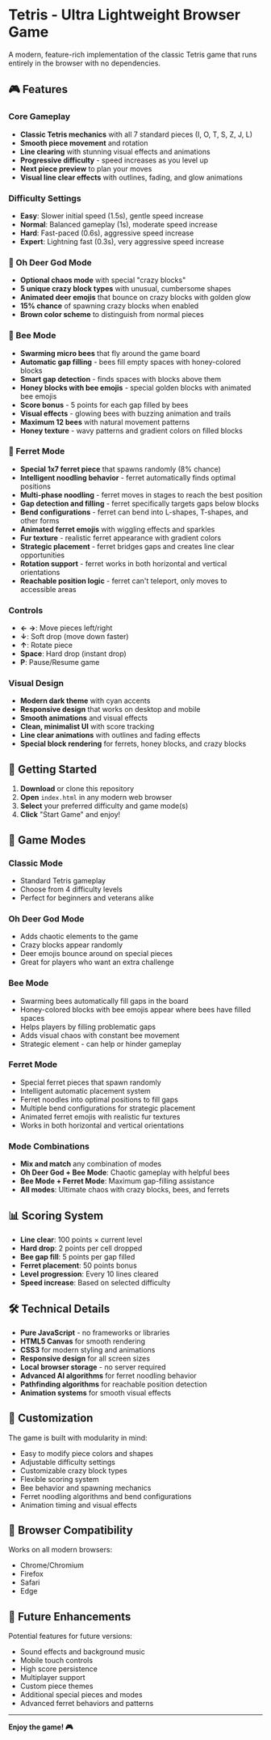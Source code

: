 # Tetris - Ultra Lightweight Browser Game

A modern, feature-rich implementation of the classic Tetris game that runs entirely in the browser with no dependencies.

## 🎮 Features

### Core Gameplay
- **Classic Tetris mechanics** with all 7 standard pieces (I, O, T, S, Z, J, L)
- **Smooth piece movement** and rotation
- **Line clearing** with stunning visual effects and animations
- **Progressive difficulty** - speed increases as you level up
- **Next piece preview** to plan your moves
- **Visual line clear effects** with outlines, fading, and glow animations

### Difficulty Settings
- **Easy**: Slower initial speed (1.5s), gentle speed increase
- **Normal**: Balanced gameplay (1s), moderate speed increase
- **Hard**: Fast-paced (0.6s), aggressive speed increase
- **Expert**: Lightning fast (0.3s), very aggressive speed increase

### 🦌 Oh Deer God Mode
- **Optional chaos mode** with special "crazy blocks"
- **5 unique crazy block types** with unusual, cumbersome shapes
- **Animated deer emojis** that bounce on crazy blocks with golden glow
- **15% chance** of spawning crazy blocks when enabled
- **Brown color scheme** to distinguish from normal pieces

### 🐝 Bee Mode
- **Swarming micro bees** that fly around the game board
- **Automatic gap filling** - bees fill empty spaces with honey-colored blocks
- **Smart gap detection** - finds spaces with blocks above them
- **Honey blocks with bee emojis** - special golden blocks with animated bee emojis
- **Score bonus** - 5 points for each gap filled by bees
- **Visual effects** - glowing bees with buzzing animation and trails
- **Maximum 12 bees** with natural movement patterns
- **Honey texture** - wavy patterns and gradient colors on filled blocks

### 🦦 Ferret Mode
- **Special 1x7 ferret piece** that spawns randomly (8% chance)
- **Intelligent noodling behavior** - ferret automatically finds optimal positions
- **Multi-phase noodling** - ferret moves in stages to reach the best position
- **Gap detection and filling** - ferret specifically targets gaps below blocks
- **Bend configurations** - ferret can bend into L-shapes, T-shapes, and other forms
- **Animated ferret emojis** with wiggling effects and sparkles
- **Fur texture** - realistic ferret appearance with gradient colors
- **Strategic placement** - ferret bridges gaps and creates line clear opportunities
- **Rotation support** - ferret works in both horizontal and vertical orientations
- **Reachable position logic** - ferret can't teleport, only moves to accessible areas

### Controls
- **← →**: Move pieces left/right
- **↓**: Soft drop (move down faster)
- **↑**: Rotate piece
- **Space**: Hard drop (instant drop)
- **P**: Pause/Resume game

### Visual Design
- **Modern dark theme** with cyan accents
- **Responsive design** that works on desktop and mobile
- **Smooth animations** and visual effects
- **Clean, minimalist UI** with score tracking
- **Line clear animations** with outlines and fading effects
- **Special block rendering** for ferrets, honey blocks, and crazy blocks

## 🚀 Getting Started

1. **Download** or clone this repository
2. **Open** `index.html` in any modern web browser
3. **Select** your preferred difficulty and game mode(s)
4. **Click** "Start Game" and enjoy!

## 🎯 Game Modes

### Classic Mode
- Standard Tetris gameplay
- Choose from 4 difficulty levels
- Perfect for beginners and veterans alike

### Oh Deer God Mode
- Adds chaotic elements to the game
- Crazy blocks appear randomly
- Deer emojis bounce around on special pieces
- Great for players who want an extra challenge

### Bee Mode
- Swarming bees automatically fill gaps in the board
- Honey-colored blocks with bee emojis appear where bees have filled spaces
- Helps players by filling problematic gaps
- Adds visual chaos with constant bee movement
- Strategic element - can help or hinder gameplay

### Ferret Mode
- Special ferret pieces that spawn randomly
- Intelligent automatic placement system
- Ferret noodles into optimal positions to fill gaps
- Multiple bend configurations for strategic placement
- Animated ferret emojis with realistic fur textures
- Works in both horizontal and vertical orientations

### Mode Combinations
- **Mix and match** any combination of modes
- **Oh Deer God + Bee Mode**: Chaotic gameplay with helpful bees
- **Bee Mode + Ferret Mode**: Maximum gap-filling assistance
- **All modes**: Ultimate chaos with crazy blocks, bees, and ferrets

## 📊 Scoring System

- **Line clear**: 100 points × current level
- **Hard drop**: 2 points per cell dropped
- **Bee gap fill**: 5 points per gap filled
- **Ferret placement**: 50 points bonus
- **Level progression**: Every 10 lines cleared
- **Speed increase**: Based on selected difficulty

## 🛠️ Technical Details

- **Pure JavaScript** - no frameworks or libraries
- **HTML5 Canvas** for smooth rendering
- **CSS3** for modern styling and animations
- **Responsive design** for all screen sizes
- **Local browser storage** - no server required
- **Advanced AI algorithms** for ferret noodling behavior
- **Pathfinding algorithms** for reachable position detection
- **Animation systems** for smooth visual effects

## 🎨 Customization

The game is built with modularity in mind:
- Easy to modify piece colors and shapes
- Adjustable difficulty settings
- Customizable crazy block types
- Flexible scoring system
- Bee behavior and spawning mechanics
- Ferret noodling algorithms and bend configurations
- Animation timing and visual effects

## 📱 Browser Compatibility

Works on all modern browsers:
- Chrome/Chromium
- Firefox
- Safari
- Edge

## 🎵 Future Enhancements

Potential features for future versions:
- Sound effects and background music
- Mobile touch controls
- High score persistence
- Multiplayer support
- Custom piece themes
- Additional special pieces and modes
- Advanced ferret behaviors and patterns

---

**Enjoy the game! 🎮**
